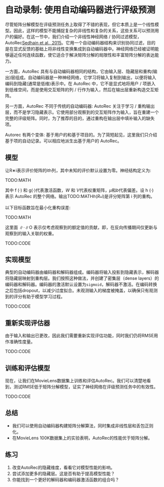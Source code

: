 

<!--
 * @version:
 * @Author:  StevenJokess https://github.com/StevenJokess
 * @Date: 2020-07-02 18:37:33
 * @LastEditors:  StevenJokess https://github.com/StevenJokess
 * @LastEditTime: 2020-08-21 19:43:43
 * @Description:MT, improve
 * @TODO::
 * @Reference:http://preview.d2l.ai/d2l-en/PR-1092/chapter_recommender-systems/autorec.html
-->

# 自动录制: 使用自动编码器进行评级预测

尽管矩阵分解模型在评级预测任务上取得了不错的表现，但它本质上是一个线性模型。因此，这样的模型不能捕捉复杂的非线性和复杂的关系，这些关系可以预测用户的偏好。在这一节中，我们介绍一个非线性神经网络 / 协同过滤模型，AutoRec[Sedhain et al., 2015](http://preview.d2l.ai/d2l-en/PR-1092/chapter_references/zreferences.html#sedhain-menon-sanner-ea-2015)。它用一个自动编码器结构来识别协同过滤，目的是在显式反馈的基础上将非线性变换集成到自动编码器中。神经网络已经被证明能够逼近任何连续函数，使它适合于解决矩阵分解的局限性和丰富矩阵分解的表达能力。

一方面，AutoRec 具有与自动编码器相同的结构，它由输入层、隐藏层和重构(输出)层组成。自动编码器是一种神经网络，它学习将输入复制到输出，以便将输入编码到隐藏(通常是低维)表示中。在 AutoRec 中，它不是显式地将用户 / 项嵌入到低维空间，而是使用交互矩阵的列 / 行作为输入，然后在输出层重新构造交互矩阵。

另一方面，AutoRec 不同于传统的自动编码器: AutoRec 关注于学习 / 重构输出层，而不是学习隐藏表示。它使用部分观察到的交互矩阵作为输入，旨在重建一个完整的评级矩阵。同时，为了推荐的目的，通过重构在输出层中填补输入的缺失项。

Autorec 有两个变体: 基于用户的和基于项目的。为了简短起见，这里我们只介绍基于项的自动记录。可以相应地派生出基于用户的 AutoRec。

## 模型

让R∗i表示评价矩阵的ith列，其中未知的评价默认设置为零。神经结构定义为:

TODO:MATH

其中 f (·) 和 g(·)代表激活函数，$W$ 和 $V$代表权重矩阵，$μ$和$b$代表偏差。设 h (·) 表示 AutoRec 的整个网络。输出TODO:MATH$h (R_*i)$是评分矩阵第 i 列的重构。

以下目标函数旨在最小化重构误差:

TODO:MATH

这里面 ∥⋅∥O 表示仅考虑观察到的额定值的贡献，即，在反向传播期间仅更新与观察到的输入关联的权重。

TODO:CODE

## 实现模型

典型的自动编码器由编码器和解码器组成。编码器将输入投影到隐藏表示，解码器将隐藏层映射到重构层。我们按照这种做法，并创建了密集层（dense layers）的编码器和解码器。编码器的激活默认设置为`sigmoid`，解码器不激活。在编码转换之后包括dropout，以减少过度拟合。未观测输入的梯度被掩盖，以确保只有观测到的评分有助于模型学习过程。

TODO:CODE

## 重新实现评估器

由于输入和输出已更改，因此我们需要重新实现评估功能，同时我们仍将RMSE用作准确性度量。

TODO:CODE

## 训练和评估模型

现在，让我们在MovieLens数据集上训练和评估AutoRec。我们可以清楚地看到，测试RMSE低于矩阵分解模型，证实了神经网络在评级预测任务中的有效性。

TODO:CODE

## 总结

- 我们可以使用自动编码器构建矩阵分解算法，同时集成非线性层和丢包正则化。
- 在MovieLens 100K数据集上的实验表明，AutoRec的性能优于矩阵分解。

## 练习

1. 改变AutoRec的隐藏维度，看看它对模型性能的影响。
2. 尝试添加更多的隐藏层。这是否有助于提高模型性能？
3. 你能找到一个更好的解码器和编码器激活函数的组合吗？
